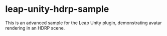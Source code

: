# leap-unity-hdrp-sample
This is an advanced sample for the Leap Unity plugin, demonstrating avatar rendering in an HDRP scene.

